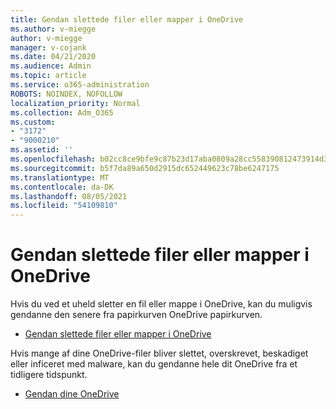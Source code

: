 ```yaml
---
title: Gendan slettede filer eller mapper i OneDrive
ms.author: v-miegge
author: v-miegge
manager: v-cojank
ms.date: 04/21/2020
ms.audience: Admin
ms.topic: article
ms.service: o365-administration
ROBOTS: NOINDEX, NOFOLLOW
localization_priority: Normal
ms.collection: Adm_O365
ms.custom:
- "3172"
- "9000210"
ms.assetid: ''
ms.openlocfilehash: b02cc8ce9bfe9c87b23d17aba0809a28cc558390812473914d378d60ea30a660
ms.sourcegitcommit: b5f7da89a650d2915dc652449623c78be6247175
ms.translationtype: MT
ms.contentlocale: da-DK
ms.lasthandoff: 08/05/2021
ms.locfileid: "54109810"
---
```

# <a name="restore-deleted-files-or-folders-in-onedrive"></a>Gendan slettede filer eller mapper i OneDrive

Hvis du ved et uheld sletter en fil eller mappe i OneDrive, kan du muligvis gendanne den senere fra papirkurven OneDrive papirkurven.

* [Gendan slettede filer eller mapper i OneDrive](https://support.office.com/article/restore-deleted-files-or-folders-in-onedrive-949ada80-0026-4db3-a953-c99083e6a84f)

Hvis mange af dine OneDrive-filer bliver slettet, overskrevet, beskadiget eller inficeret med malware, kan du gendanne hele dit OneDrive fra et tidligere tidspunkt.

* [Gendan dine OneDrive](https://support.office.com/article/Restore-your-OneDrive-fa231298-759d-41cf-bcd0-25ac53eb8a15)
